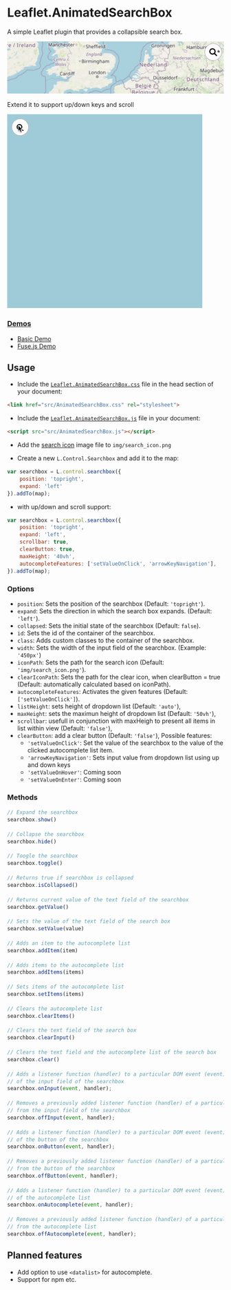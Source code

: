 # Leaflet.AnimatedSearchBox

A simple Leaflet plugin that provides a collapsible search box.

![demo](assets/new_demo_cropped.gif)

Extend it to support up/down keys and scroll

![demo](assets/demo_scroll_arrow.gif)

### [Demos](https://luka1199.github.io/Leaflet.AnimatedSearchBox/examples/)

- [Basic Demo](https://luka1199.github.io/Leaflet.AnimatedSearchBox/examples/example1.html)
- [Fuse.js Demo](https://luka1199.github.io/Leaflet.AnimatedSearchBox/examples/example_fuse.html)

## Usage

- Include the [`Leaflet.AnimatedSearchBox.css`](https://github.com/luka1199/Leaflet.AnimatedSearchBox/releases/latest/download/Leaflet.AnimatedSearchBox.css
) file in the head section of your document:

```html
<link href="src/AnimatedSearchBox.css" rel="stylesheet">
```

- Include the [`Leaflet.AnimatedSearchBox.js`](https://github.com/luka1199/Leaflet.AnimatedSearchBox/releases/latest/download/Leaflet.AnimatedSearchBox.js
) file in your document:

```html
<script src="src/AnimatedSearchBox.js"></script>
```

- Add the [search icon](https://github.com/luka1199/Leaflet.AnimatedSearchBox/releases/latest/download/search_icon.png) image file to `img/search_icon.png`

- Create a new `L.Control.Searchbox` and add it to the map:

```javascript
var searchbox = L.control.searchbox({
    position: 'topright',
    expand: 'left'
}).addTo(map);
```

- with up/down and scroll support:

```javascript
var searchbox = L.control.searchbox({
    position: 'topright',
    expand: 'left',
    scrollbar: true,
    clearButton: true,
    maxHeight: '40vh',
    autocompleteFeatures: ['setValueOnClick', 'arrowKeyNavigation'],
}).addTo(map);
```

### Options

- `position`: Sets the position of the searchbox (Default: `'topright'`).  
- `expand`: Sets the direction in which the search box expands. (Default: `'left'`).  
- `collapsed`: Sets the initial state of the searchbox (Default: `false`).  
- `id`: Sets the id of the container of the searchbox.  
- `class`: Adds custom classes to the container of the searchbox.  
- `width`: Sets the width of the input field of the searchbox. (Example: `'450px'`)  
- `iconPath`: Sets the path for the search icon (Default: `'img/search_icon.png'`).
- `clearIconPath`: Sets the path for the clear icon, when clearButton = true (Default: automatically calculated based on iconPath).
- `autocompleteFeatures`: Activates the given features (Default: `['setValueOnClick']`).  
- `listHeight`: sets height of dropdown list (Default: `'auto'`),
- `maxHeight`: sets the maximun height of dropdown list (Default: `'50vh'`),
- `scrollbar`: usefull in conjunction with maxHeigh to present all items in list within view (Default: `'false'`),
- `clearButton`: add a clear button (Default: `'false'`),
Possible features:
  - `'setValueOnClick'`: Set the value of the searchbox to the value of the clicked autocomplete list item.
  - `'arrowKeyNavigation'`: Sets input value from dropdown list using up and down keys
  - `'setValueOnHover'`: Coming soon
  - `'setValueOnEnter'`: Coming soon

### Methods

```javascript
// Expand the searchbox
searchbox.show()

// Collapse the searchbox
searchbox.hide()

// Toogle the searchbox
searchbox.toggle()

// Returns true if searchbox is collapsed
searchbox.isCollapsed()

// Returns current value of the text field of the searchbox
searchbox.getValue()

// Sets the value of the text field of the search box
searchbox.setValue(value)

// Adds an item to the autocomplete list
searchbox.addItem(item)

// Adds items to the autocomplete list
searchbox.addItems(items)

// Sets items of the autocomplete list
searchbox.setItems(items)

// Clears the autocomplete list
searchbox.clearItems()

// Clears the text field of the search box
searchbox.clearInput()

// Clears the text field and the autocomplete list of the search box
searchbox.clear()

// Adds a listener function (handler) to a particular DOM event (event)
// of the input field of the searchbox
searchbox.onInput(event, handler);

// Removes a previously added listener function (handler) of a particular DOM event (event)
// from the input field of the searchbox
searchbox.offInput(event, handler);

// Adds a listener function (handler) to a particular DOM event (event)
// of the button of the searchbox
searchbox.onButton(event, handler);

// Removes a previously added listener function (handler) of a particular DOM event (event)
// from the button of the searchbox
searchbox.offButton(event, handler);

// Adds a listener function (handler) to a particular DOM event (event)
// of the autocomplete list
searchbox.onAutocomplete(event, handler);

// Removes a previously added listener function (handler) of a particular DOM event (event)
// from the autocomplete list
searchbox.offAutocomplete(event, handler);

```

## Planned features

- Add option to use `<datalist>` for autocomplete.
- Support for npm etc.
